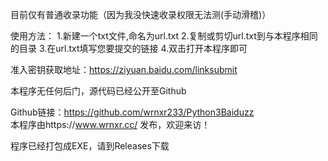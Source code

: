 目前仅有普通收录功能（因为我没快速收录权限无法测(手动滑稽)）

使用方法：
1.新建一个txt文件,命名为url.txt
2.复制或剪切url.txt到与本程序相同的目录
3.在url.txt填写您要提交的链接
4.双击打开本程序即可

准入密钥获取地址：https://ziyuan.baidu.com/linksubmit

本程序无任何后门，源代码已经公开至Github

Github链接：https://github.com/wrnxr233/Python3Baiduzz
<br>本程序由https://www.wrnxr.cc/ 发布，欢迎来访！

程序已经打包成EXE，请到Releases下载
